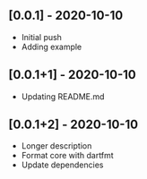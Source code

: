 ## [0.0.1] - 2020-10-10

* Initial push
* Adding example

## [0.0.1+1] - 2020-10-10

* Updating README.md

## [0.0.1+2] - 2020-10-10

* Longer description
* Format core with dartfmt
* Update dependencies
